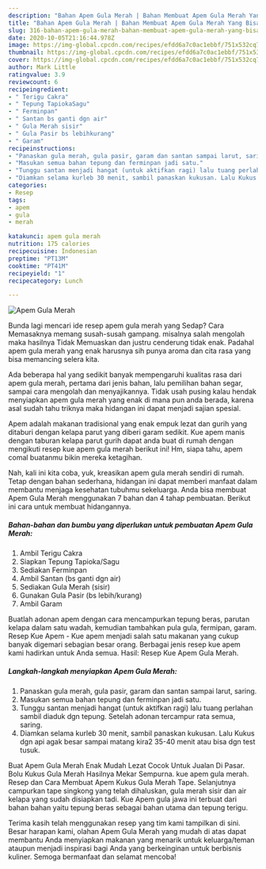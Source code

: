 ```yaml
---
description: "Bahan Apem Gula Merah | Bahan Membuat Apem Gula Merah Yang Bisa Manjain Lidah"
title: "Bahan Apem Gula Merah | Bahan Membuat Apem Gula Merah Yang Bisa Manjain Lidah"
slug: 316-bahan-apem-gula-merah-bahan-membuat-apem-gula-merah-yang-bisa-manjain-lidah
date: 2020-10-05T21:16:44.978Z
image: https://img-global.cpcdn.com/recipes/efdd6a7c0ac1ebbf/751x532cq70/apem-gula-merah-foto-resep-utama.jpg
thumbnail: https://img-global.cpcdn.com/recipes/efdd6a7c0ac1ebbf/751x532cq70/apem-gula-merah-foto-resep-utama.jpg
cover: https://img-global.cpcdn.com/recipes/efdd6a7c0ac1ebbf/751x532cq70/apem-gula-merah-foto-resep-utama.jpg
author: Mark Little
ratingvalue: 3.9
reviewcount: 6
recipeingredient:
- " Terigu Cakra"
- " Tepung TapiokaSagu"
- " Ferminpan"
- " Santan bs ganti dgn air"
- " Gula Merah sisir"
- " Gula Pasir bs lebihkurang"
- " Garam"
recipeinstructions:
- "Panaskan gula merah, gula pasir, garam dan santan sampai larut, saring."
- "Masukan semua bahan tepung dan ferminpan jadi satu."
- "Tunggu santan menjadi hangat (untuk aktifkan ragi) lalu tuang perlahan sambil diaduk dgn tepung. Setelah adonan tercampur rata semua, saring."
- "Diamkan selama kurleb 30 menit, sambil panaskan kukusan. Lalu Kukus dgn api agak besar sampai matang kira2 35-40 menit atau bisa dgn test tusuk."
categories:
- Resep
tags:
- apem
- gula
- merah

katakunci: apem gula merah 
nutrition: 175 calories
recipecuisine: Indonesian
preptime: "PT13M"
cooktime: "PT41M"
recipeyield: "1"
recipecategory: Lunch

---
```



![Apem Gula Merah](https://img-global.cpcdn.com/recipes/efdd6a7c0ac1ebbf/751x532cq70/apem-gula-merah-foto-resep-utama.jpg)

Bunda lagi mencari ide resep apem gula merah yang Sedap? Cara Memasaknya memang susah-susah gampang. misalnya salah mengolah maka hasilnya Tidak Memuaskan dan justru cenderung tidak enak. Padahal apem gula merah yang enak harusnya sih punya aroma dan cita rasa yang bisa memancing selera kita.

Ada beberapa hal yang sedikit banyak mempengaruhi kualitas rasa dari apem gula merah, pertama dari jenis bahan, lalu pemilihan bahan segar, sampai cara mengolah dan menyajikannya. Tidak usah pusing kalau hendak menyiapkan apem gula merah yang enak di mana pun anda berada, karena asal sudah tahu triknya maka hidangan ini dapat menjadi sajian spesial.

Apem adalah makanan tradisional yang enak empuk lezat dan gurih yang ditaburi dengan kelapa parut yang diberi garam sedikit. Kue apem manis dengan taburan kelapa parut gurih dapat anda buat di rumah dengan mengikuti resep kue apem gula merah berikut ini! Hm, siapa tahu, apem comal buatanmu bikin mereka ketagihan.


Nah, kali ini kita coba, yuk, kreasikan apem gula merah sendiri di rumah. Tetap dengan bahan sederhana, hidangan ini dapat memberi manfaat dalam membantu menjaga kesehatan tubuhmu sekeluarga. Anda bisa membuat Apem Gula Merah menggunakan 7 bahan dan 4 tahap pembuatan. Berikut ini cara untuk membuat hidangannya.

<!--inarticleads1-->

##### Bahan-bahan dan bumbu yang diperlukan untuk pembuatan Apem Gula Merah:

1. Ambil  Terigu Cakra
1. Siapkan  Tepung Tapioka/Sagu
1. Sediakan  Ferminpan
1. Ambil  Santan (bs ganti dgn air)
1. Sediakan  Gula Merah (sisir)
1. Gunakan  Gula Pasir (bs lebih/kurang)
1. Ambil  Garam


Buatlah adonan apem dengan cara mencampurkan tepung beras, parutan kelapa dalam satu wadah, kemudian tambahkan pula gula, fermipan, garam. Resep Kue Apem - Kue apem menjadi salah satu makanan yang cukup banyak digemari sebagian besar orang. Berbagai jenis resep kue apem kami hadirkan untuk Anda semua. Hasil: Resep Kue Apem Gula Merah. 

<!--inarticleads2-->

##### Langkah-langkah menyiapkan Apem Gula Merah:

1. Panaskan gula merah, gula pasir, garam dan santan sampai larut, saring.
1. Masukan semua bahan tepung dan ferminpan jadi satu.
1. Tunggu santan menjadi hangat (untuk aktifkan ragi) lalu tuang perlahan sambil diaduk dgn tepung. Setelah adonan tercampur rata semua, saring.
1. Diamkan selama kurleb 30 menit, sambil panaskan kukusan. Lalu Kukus dgn api agak besar sampai matang kira2 35-40 menit atau bisa dgn test tusuk.


Buat Apem Gula Merah Enak Mudah Lezat Cocok Untuk Jualan Di Pasar. Bolu Kukus Gula Merah Hasilnya Mekar Sempurna. kue apem gula merah. Resep dan Cara Membuat Apem Kukus Gula Merah Tape. Selanjutnya campurkan tape singkong yang telah dihaluskan, gula merah sisir dan air kelapa yang sudah disiapkan tadi. Kue Apem gula jawa ini terbuat dari bahan bahan yaitu tepung beras sebagai bahan utama dan tepung terigu. 

Terima kasih telah menggunakan resep yang tim kami tampilkan di sini. Besar harapan kami, olahan Apem Gula Merah yang mudah di atas dapat membantu Anda menyiapkan makanan yang menarik untuk keluarga/teman ataupun menjadi inspirasi bagi Anda yang berkeinginan untuk berbisnis kuliner. Semoga bermanfaat dan selamat mencoba!
